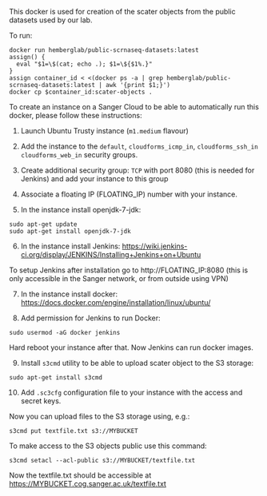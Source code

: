 This docker is used for creation of the scater objects from the public datasets used by our lab.

To run:

```
docker run hemberglab/public-scrnaseq-datasets:latest
assign() {
  eval "$1=\$(cat; echo .); $1=\${$1%.}"
}
assign container_id < <(docker ps -a | grep hemberglab/public-scrnaseq-datasets:latest | awk '{print $1;}')
docker cp $container_id:scater-objects .
```

To create an instance on a Sanger Cloud to be able to automatically run this docker, please follow these instructions:

1. Launch Ubuntu Trusty instance (`m1.medium` flavour)

2. Add the instance to the `default`, `cloudforms_icmp_in`, `cloudforms_ssh_in` `cloudforms_web_in` security groups.

3. Create additional security group: `TCP` with port 8080 (this is needed for Jenkins) and add your instance to this group

4. Associate a floating IP (FLOATING_IP) number with your instance.

5. In the instance install openjdk-7-jdk:
```
sudo apt-get update
sudo apt-get install openjdk-7-jdk
```

6. In the instance install Jenkins: https://wiki.jenkins-ci.org/display/JENKINS/Installing+Jenkins+on+Ubuntu

To setup Jenkins after installation go to http://FLOATING_IP:8080 (this is only accessible in the Sanger network, or from outside using VPN)

7. In the instance install docker: https://docs.docker.com/engine/installation/linux/ubuntu/

8. Add permission for Jenkins to run Docker:
```
sudo usermod -aG docker jenkins
```

Hard reboot your instance after that. Now Jenkins can run docker images.

9. Install `s3cmd` utility to be able to upload scater object to the S3 storage:
```
sudo apt-get install s3cmd
```

10. Add `.sc3cfg` configuration file to your instance with the access and secret keys.

Now you can upload files to the S3 storage using, e.g.:
```
s3cmd put textfile.txt s3://MYBUCKET
```

To make access to the S3 objects public use this command:
```
s3cmd setacl --acl-public s3://MYBUCKET/textfile.txt
```

Now the textfile.txt should be accessible at https://MYBUCKET.cog.sanger.ac.uk/textfile.txt
